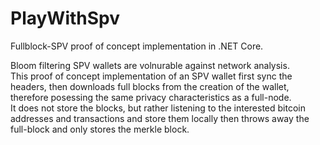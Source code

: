 # PlayWithSpv
Fullblock-SPV proof of concept implementation in .NET Core.  
  
Bloom filtering SPV wallets are volnurable against network analysis.  
This proof of concept implementation of an SPV wallet first sync the headers, then downloads full blocks from the creation of the wallet, therefore posessing the same privacy characteristics as a full-node.  
It does not store the blocks, but rather listening to the interested bitcoin addresses and transactions and store them locally then throws away the full-block and only stores the merkle block.  
